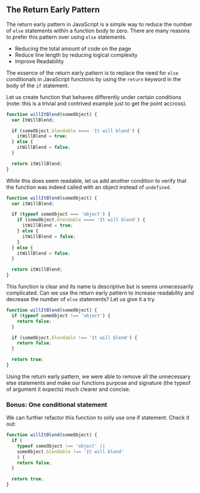 ## The Return Early Pattern

The return early pattern in JavaScript is a simple way to reduce the number of `else` statements within a function body to zero. There are many reasons to prefer this pattern over using `else` statements.

* Reducing the total amount of code on the page
* Reduce line length by reducing logical complexity
* Improve Readability

The essence of the return early pattern is to replace the need for `else` conditionals in JavaScript functions by using the `return` keyword in the body of the `if` statement.

Let us create function that behaves differently under certain conditions (note: this is a trivial and contrived example just to get the point accross).

```js
function willItBlend(someObject) {
  var ItWillBlend;

  if (someObject.blendable ==== 'It will blend') {
    itWillBlend = true;
  } else {
    itWillBlend = false;
  }

  return itWillBlend;
}
```

While this does seem readable, let us add another condition to verify that the function was indeed called with an object instead of `undefined`.

```js
function willItBlend(someObject) {
  var itWillBlend;

  if (typeof someObject === 'object') {
    if (someObject.blendable ==== 'It will blend') {
      itWillBlend = true;
    } else {
      itWillBlend = false;
    }
  } else {
    itWillBlend = false;
  }

  return itWillBlend;
}
```

This function is clear and its name is descriptive but is seems unnecessarily complicated. Can we use the return early pattern to increase readability and decrease the number of `else` statements? Let us give it a try.


```js
function willItBlend(someObject) {
  if (typeof someObject !== 'object') {
    return false;
  }

  if (someObject.blendable !== 'It will blend') {
    return false;
  }

  return true;
}
```

Using the return early pattern, we were able to remove all the unnecessary else statements and make our functions purpose and signature (the typeof of argument it expects) much clearer and concise.

### Bonus: One conditional statement

We can further refactor this function to only use one if statement. Check it out:

```js
function willItBlend(someObject) {
  if (
    typeof someObject !== 'object' ||
    someObject.blendable !== 'It will blend'
    ) {
    return false;
  }

  return true;
}
```
